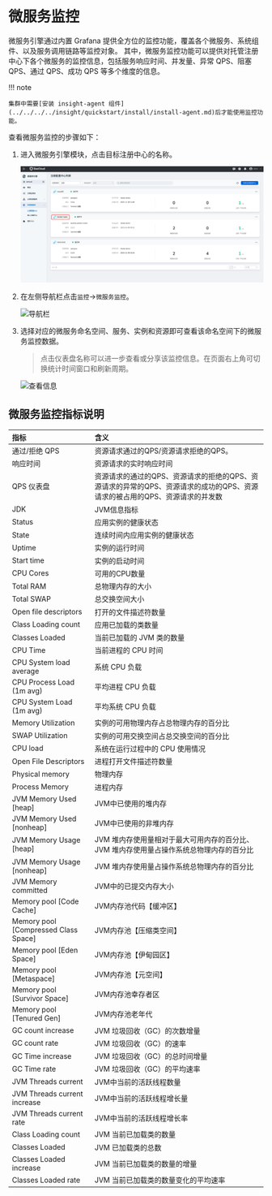# 微服务监控

微服务引擎通过内置 Grafana 提供全方位的监控功能，覆盖各个微服务、系统组件、以及服务调用链路等监控对象。
其中，微服务监控功能可以提供对托管注册中心下各个微服务的监控信息，包括服务响应时间、并发量、异常 QPS、阻塞 QPS、通过 QPS、成功 QPS 等多个维度的信息。

!!! note

    集群中需要[安装 insight-agent 组件](../../../../insight/quickstart/install/install-agent.md)后才能使用监控功能。

查看微服务监控的步骤如下：

1. 进入微服务引擎模块，点击目标注册中心的名称。

    ![点击名称](../../../images/monitor01.png)

2. 在左侧导航栏点击`监控`->`微服务监控`。

    ![导航栏](https://docs.daocloud.io/daocloud-docs-images/docs/zh/docs/skoala/images/monitor05.png)

3. 选择对应的微服务命名空间、服务、实例和资源即可查看该命名空间下的微服务监控数据。

    > 点击仪表盘名称可以进一步查看或分享该监控信息。在页面右上角可切换统计时间窗口和刷新周期。

    ![查看信息](https://docs.daocloud.io/daocloud-docs-images/docs/zh/docs/skoala/images/monitor06.png)

## 微服务监控指标说明

| 指标                                 | 含义                                                         |
| :----------------------------------- | :----------------------------------------------------------- |
| 通过/拒绝 QPS                        | 资源请求通过的QPS/资源请求拒绝的QPS。                        |
| 响应时间                             | 资源请求的实时响应时间                                       |
| QPS 仪表盘                           | 资源请求的通过的QPS、资源请求的拒绝的QPS、资源请求的异常的QPS、资源请求的成功的QPS、资源请求的被占用的QPS、资源请求的并发数 |
| JDK                                  | JVM信息指标                                                  |
| Status                               | 应用实例的健康状态                                           |
| State                                | 连续时间内应用实例的健康状态                                 |
| Uptime                               | 实例的运行时间                                               |
| Start time                           | 实例的启动时间                                               |
| CPU Cores                            | 可用的CPU数量                                                |
| Total RAM                            | 总物理内存的大小                                             |
| Total SWAP                           | 总交换空间大小                                               |
| Open file descriptors                | 打开的文件描述符数量                                         |
| Class Loading count                  | 应用已加载的类数量                                           |
| Classes Loaded                       | 当前已加载的 JVM 类的数量                                    |
| CPU Time                             | 当前进程的 CPU 时间                                          |
| CPU System load average              | 系统 CPU 负载                                                |
| CPU Process Load (1m avg)            | 平均进程 CPU 负载                                            |
| CPU System Load (1m avg)             | 平均系统 CPU 负载                                            |
| Memory Utilization                   | 实例的可用物理内存占总物理内存的百分比                       |
| SWAP Utilization                     | 实例的可用交换空间占总交换空间的百分比                       |
| CPU load                             | 系统在运行过程中的 CPU 使用情况                              |
| Open File Descriptors                | 进程打开文件描述符数量                                       |
| Physical memory                      | 物理内存                                                     |
| Process Memory                       | 进程内存                                                     |
| JVM Memory Used [heap]               | JVM中已使用的堆内存                                          |
| JVM Memory Used [nonheap]            | JVM中已使用的非堆内存                                        |
| JVM Memory Usage [heap]              | JVM 堆内存使用量相对于最大可用内存的百分比、JVM 堆内存使用量占操作系统总物理内存的百分比 |
| JVM Memory Usage [nonheap]           | JVM 堆内存使用量占操作系统总物理内存的百分比                 |
| JVM Memory committed                 | JVM中的已提交内存大小                                        |
| Memory pool [Code Cache]             | JVM内存池代码【缓冲区】                                      |
| Memory pool [Compressed Class Space] | JVM内存池【压缩类空间】                                      |
| Memory pool [Eden Space]             | JVM内存池【伊甸园区】                                        |
| Memory pool [Metaspace]              | JVM内存池【元空间】                                          |
| Memory pool [Survivor Space]         | JVM内存池幸存者区                                            |
| Memory pool [Tenured Gen]            | JVM内存池老年代                                              |
| GC count increase                    | JVM 垃圾回收（GC）的次数增量                                 |
| GC count rate                        | JVM 垃圾回收（GC）的速率                                     |
| GC Time increase                     | JVM 垃圾回收（GC）的总时间增量                               |
| GC Time rate                         | JVM 垃圾回收（GC）的平均速率                                 |
| JVM Threads current                  | JVM中当前的活跃线程数量                                      |
| JVM Threads current increase         | JVM中当前的活跃线程增长量                                    |
| JVM Threads current rate             | JVM中当前的活跃线程增长率                                    |
| Class Loading count                  | JVM 当前已加载类的数量                                       |
| Classes Loaded                       | JVM 已加载类的总数                                           |
| Classes Loaded increase              | JVM 当前已加载类的数量的增量                                 |
| Classes Loaded rate                  | JVM 当前已加载类的数量变化的平均速率                         |

